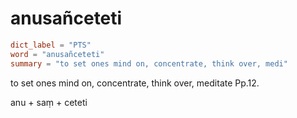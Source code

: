 # anusañceteti

``` toml
dict_label = "PTS"
word = "anusañceteti"
summary = "to set ones mind on, concentrate, think over, medi"
```

to set ones mind on, concentrate, think over, meditate Pp.12.

anu \+ saṃ \+ ceteti

